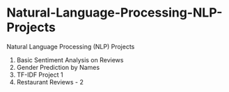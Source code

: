 # Natural-Language-Processing-NLP-Projects
Natural Language Processing (NLP) Projects
1. Basic Sentiment Analysis on Reviews
2. Gender Prediction by Names
3. TF-IDF Project 1
4. Restaurant Reviews - 2
